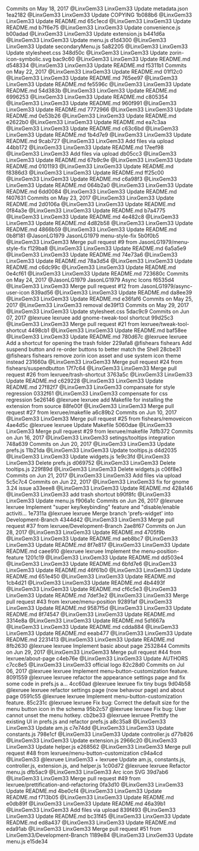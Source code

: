 Commits on May 18, 2017
	@LinxGem33 	LinxGem33 	Update metadata.json 			1ea2182
	@LinxGem33 	LinxGem33 	Update COPYING 			        1b088b6
	@LinxGem33 	LinxGem33 	Update README.md 			65c1ecd
	@LinxGem33 	LinxGem33 	Update README.md 			b7f6e75
	@LinxGem33 	LinxGem33 	Update convenience.js 			b00adad
	@LinxGem33 	LinxGem33 	Update extension.js 			b441d6a
	@LinxGem33 	LinxGem33 	Update menu.js 			        d1d4300
	@LinxGem33 	LinxGem33 	Update secondaryMenu.js 		5a82205
	@LinxGem33 	LinxGem33 	Update stylesheet.css 			348d50c
	@LinxGem33 	LinxGem33 	Update zorin-icon-symbolic.svg 		bac9c60
	@LinxGem33 	LinxGem33 	Update README.md 			d548334
	@LinxGem33 	LinxGem33 	Update README.md 			f5311b1
Commits on May 22, 2017
	@LinxGem33 	LinxGem33 	Update README.md 			01f12c0
	@LinxGem33 	LinxGem33 	Update README.md 			765ee97
	@LinxGem33 	LinxGem33 	Update README.md 			fe5596c
	@LinxGem33 	LinxGem33 	Update README.md 			54d383b
	@LinxGem33 	LinxGem33 	Update README.md 			6996253
	@LinxGem33 	LinxGem33 	Update README.md 			c805354
	@LinxGem33 	LinxGem33 	Update README.md 			960f991
	@LinxGem33 	LinxGem33 	Update README.md 			7772966
	@LinxGem33 	LinxGem33 	Update README.md 			0e53b26
	@LinxGem33 	LinxGem33 	Update README.md 			e2622b0
	@LinxGem33 	LinxGem33 	Update README.md 			ea7c3aa
	@LinxGem33 	LinxGem33 	Update README.md 			c63c6bd
	@LinxGem33 	LinxGem33 	Update README.md 			1b4d7e9
	@LinxGem33 	LinxGem33 	Update README.md 			9cab727
	@LinxGem33 	LinxGem33 	Add files via upload 			44bb172
	@LinxGem33 	LinxGem33 	Update README.md 			17eef98
	@LinxGem33 	LinxGem33 	Add files via upload 			db05cc3
	@LinxGem33 	LinxGem33 	Update README.md 			67b9c9e
	@LinxGem33 	LinxGem33 	Update README.md 			0101193
	@LinxGem33 	LinxGem33 	Update README.md 			f8386d3
	@LinxGem33 	LinxGem33 	Update README.md 			ff25c00
	@LinxGem33 	LinxGem33 	Update README.md 			c6a98f3
	@LinxGem33 	LinxGem33 	Update README.md 			064b2a0
	@LinxGem33 	LinxGem33 	Update README.md 			6dd0084
	@LinxGem33 	LinxGem33 	Update README.md 			f407631
Commits on May 23, 2017
	@LinxGem33 	LinxGem33 	Update README.md 			2d0106a
	@LinxGem33 	LinxGem33 	Update README.md 			0f84a3e
	@LinxGem33 	LinxGem33 	Update README.md 			b7a4775
	@LinxGem33 	LinxGem33 	Update README.md 			4e482c8
	@LinxGem33 	LinxGem33 	Update README.md 			4d82b58
	@LinxGem33 	LinxGem33 	Update README.md 			4866b59
	@LinxGem33 	LinxGem33 	Update README.md 			0b8f181
	@JasonLG1979 	JasonLG1979 	menu-style-fix                          5b0f0b5
	@LinxGem33 	LinxGem33 	Merge pull request #9 from JasonLG1979/menu-style-fix f129ba8
	@LinxGem33 	LinxGem33 	Update README.md 			6a5a5e9
	@LinxGem33 	LinxGem33 	Update README.md 			74e73a6
	@LinxGem33 	LinxGem33 	Update README.md 			78a3d54
	@LinxGem33 	LinxGem33 	Update README.md 			c6dc99c
	@LinxGem33 	LinxGem33 	Update README.md 			0e4cf61
	@LinxGem33 	LinxGem33 	Update README.md 			723680c
Commits on May 24, 2017
	@JasonLG1979 JasonLG1979 	Async Icons                             f6535d4
	@LinxGem33 	LinxGem33 	Merge pull request #12 from JasonLG1979/async-user-icon 839ad56
	@LinxGem33 	LinxGem33 	Update README.md 			da8ee39
	@LinxGem33 	LinxGem33 	Update README.md 			e36faf6
Commits on May 25, 2017
	@LinxGem33 	LinxGem33 	removal 			        de39f13
Commits on May 29, 2017
	@LinxGem33 	LinxGem33 	Update stylesheet.css 			5dac9c9
Commits on Jun 07, 2017
	@lexruee 	lexruee 	add gnome-tweak-tool shortcut 	        99d25c3
	@LinxGem33 	LinxGem33 	Merge pull request #21 from lexruee/tweak-tool-shortcut 4498cb1
	@LinxGem33 	LinxGem33 	Update README.md 			baf58ee
	@LinxGem33 	LinxGem33 	Update README.md 			780d67c
	@lexruee 	lexruee 	Add a shortcut for opening the trash folder 			229afa8
	@fishears 	fishears 	Add suspend button and re-order buttons to better match the Shell 			28cbe31
	@fishears 	fishears 	remove zorin icon asset and use system icon theme instead 231660a
	@LinxGem33 	LinxGem33 	Merge pull request #24 from fishears/suspendbutton 17f7c64
	@LinxGem33 	LinxGem33 	Merge pull request #26 from lexruee/trash-shortcut 3763a5c
	@LinxGem33 	LinxGem33 	Update README.md 			c629228
	@LinxGem33 	LinxGem33 	Update README.md 			27f82f7
	@LinxGem33 	LinxGem33 	compansate for style regression 	0332f61
	@LinxGem33 	LinxGem33       compensate for css regression 		5e26146
	@lexruee 	lexruee 	add Makefile for installing the extension from source 			88fe00f
	@LinxGem33 	LinxGem33 	Merge pull request #27 from lexruee/makefile a6c89b2
Commits on Jun 10, 2017
	@LinxGem33 	LinxGem33 	Merge pull request #25 from fishears/removeicon 4ae4d5c
	@lexruee 	  lexruee 	  Update Makefile 5060dae
	@LinxGem33 	LinxGem33 	Merge pull request #29 from lexruee/makefile 7dfb372
Commits on Jun 16, 2017
	@LinxGem33 	LinxGem33 	setings/tooltips integration 		748a639
Commits on Jun 20, 2017
	@LinxGem33 	LinxGem33 	Update prefs.js 			11b21da
	@LinxGem33 	LinxGem33 	Update tooltips.js 			d4d2035
	@LinxGem33 	LinxGem33 	Update widgets.js 			1e9c3fd
	@LinxGem33 	LinxGem33 	Delete prefs.js 			d069752
	@LinxGem33 	LinxGem33 	Delete tooltips.js 			229f89d
	@LinxGem33 	LinxGem33 	Delete widgets.js 			c06f8e3
Commits on Jun 21, 2017
	@LinxGem33 	LinxGem33 	Add files via upload 			5c5c7c4
Commits on Jun 22, 2017
	@LinxGem33 	LinxGem33 	fix for gnome 3.24 issue 		a33eee8
	@LinxGem33 	LinxGem33 	Update README.md 			428a146
	@LinxGem33 	LinxGem33 	add trash shortcut 			b90f8fc
	@LinxGem33 	LinxGem33 	Update menu.js 			        f906a1c
Commits on Jun 26, 2017
	@lexruee 	lexruee 	    Implement "super key/keybinding" feature and "disable/enable activiti…  1e7311a
	@lexruee 	lexruee 	    Merge branch 'prefs-widget' into Development-Branch 4344d42
	@LinxGem33 	LinxGem33 	Merge pull request #37 from lexruee/Development-Branch 2ae8f67
Commits on Jun 28, 2017
	@LinxGem33 	LinxGem33 	Update README.md 			4705f9b
	@LinxGem33 	LinxGem33 	Update README.md 			aeb8bc7
	@LinxGem33 	LinxGem33 	Update README.md 			8f7e817
	@LinxGem33 	LinxGem33 	Update README.md 			caee910
	@lexruee 	lexruee 	Implement the menu-position-feature     1201c19
	@LinxGem33 	LinxGem33 	Update README.md 			dd503e4
	@LinxGem33 	LinxGem33 	Update README.md 			6bfd7e6
	@LinxGem33 	LinxGem33 	Update README.md 			46f61b0
	@LinxGem33 	LinxGem33 	Update README.md 			651e450
	@LinxGem33 	LinxGem33 	Update README.md 			1cb4d21
	@LinxGem33 	LinxGem33 	Update README.md 			4b4493f
	@LinxGem33 	LinxGem33 	Update README.md 			cf6c5e3
	@LinxGem33 	LinxGem33 	Update README.md 			7def3e2
	@LinxGem33 	LinxGem33 	Merge pull request #43 from lexruee/menu-position 92891af
	@LinxGem33 	LinxGem33 	Update README.md 			9587f5d
	@LinxGem33 	LinxGem33 	Update README.md 			8f74547
	@LinxGem33 	LinxGem33 	Update README.md 			3314e8a
	@LinxGem33 	LinxGem33 	Update README.md 			5d1667a
	@LinxGem33 	LinxGem33 	Update README.md 			cdda884
	@LinxGem33 	LinxGem33 	Update README.md 			eeab477
	@LinxGem33 	LinxGem33 	Update README.md 			2231413
	@LinxGem33 	LinxGem33 	Update README.md 			8fb2630
	@lexruee 	lexruee 	Implement basic about page              2532844
Commits on Jun 29, 2017
	@LinxGem33 	LinxGem33 	Merge pull request #44 from lexruee/about-page c4eb76e
	@LinxGem33 	LinxGem33 	Update AUTHORS 			        c7cc8e5
	@LinxGem33 	LinxGem33 	official logo 			        82c28d0
Commits on Jul 06, 2017
	@lexruee 	lexruee 	Implement menu-button-customization feature. 8091559
	@lexruee 	lexruee 	refactor the appearance settings page and fix some code in prefs.js a… 4cc60ad
	@lexruee 	lexruee 	fix tiny bugs 			        9d04b58
	@lexruee 	lexruee 	refactor settings page (now behavour page) and about page 			0591c55
	@lexruee 	lexruee 	Implement menu-button-customization feature. 85c231c
	@lexruee 	lexruee 	Fix bug: Correct the default size for the menu button icon in the schema 95b2c57
	@lexruee 	lexruee 	Fix bug: User cannot unset the menu hotkey. cb2be33
	@lexruee 	lexruee 	Prettify the existing UI in prefs.js and refactor prefs.js a8c35a8
	@LinxGem33 	LinxGem33 	Update am.js 			        c7e74dd
	@LinxGem33 	LinxGem33 	Update constants.js 			798e1cf
	@LinxGem33 	LinxGem33 	Update controller.js 			d77b826
	@LinxGem33 	LinxGem33 	Update extension.js 			2966c20
	@LinxGem33 	LinxGem33 	Update helper.js 			e268562
	@LinxGem33 	LinxGem33 	Merge pull request #48 from lexruee/menu-button-customization c94a4cd
	@LinxGem33  @lexruee 	  LinxGem33 + lexruee 	Update am.js, constants.js, controller.js, extension.js, and helper.js   1c00d72
	@lexruee 	lexruee 	Refactor menu.js                        dfb5ac9
	@LinxGem33 	LinxGem33 	Arc icon SVG 			        39d7ab6
	@LinxGem33 	LinxGem33 	Merge pull request #49 from lexruee/prettification-and-refactoring 0fa3d10
	@LinxGem33 	LinxGem33 	Update README.md 			4be0cf4
	@LinxGem33 	LinxGem33 	Update README.md 			f713b05
	@LinxGem33 	LinxGem33 	Update README.md 			e0db89f
	@LinxGem33 	LinxGem33 	Update README.md 			46a39b1
	@LinxGem33 	LinxGem33 	Add files via upload 			839f493
	@LinxGem33 	LinxGem33 	Update README.md 			bc31f45
	@LinxGem33 	LinxGem33 	Update README.md 			ed8a437
	@LinxGem33 	LinxGem33 	Update README.md 			eda91ab
	@LinxGem33 	LinxGem33 	Merge pull request #51 from LinxGem33/Development-Branch 1189e84
	@LinxGem33 	LinxGem33 	Update menu.js 			        e15de34
